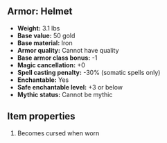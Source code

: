 ## Armor: Helmet

- **Weight:** 3.1 lbs
- **Base value:** 50 gold
- **Base material:** Iron
- **Armor quality:** Cannot have quality
- **Base armor class bonus:** -1
- **Magic cancellation:** +0
- **Spell casting penalty:** -30% (somatic spells only)
- **Enchantable:** Yes
- **Safe enchantable level:** +3 or below
- **Mythic status:** Cannot be mythic

## Item properties

1. Becomes cursed when worn
